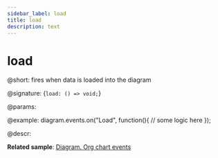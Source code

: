 ```yaml
---
sidebar_label: load
title: load
description: text
---
```


# load

@short: fires when data is loaded into the diagram

@signature: {`load: () => void;`}

@params:

@example:
diagram.events.on("Load", function(){
	// some logic here
});

@descr:

**Related sample**: [Diagram. Org chart events](https://snippet.dhtmlx.com/l38pct7c)